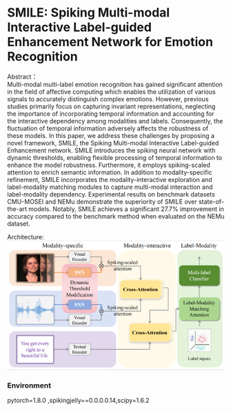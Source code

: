 # SMILE: Spiking Multi-modal Interactive Label-guided Enhancement Network for Emotion Recognition

Abstract：  
Multi-modal multi-label emotion recognition has gained significant attention in the field of affective computing which enables the utilization of various signals to accurately distinguish complex emotions. However, previous studies primarily focus on capturing invariant representations, neglecting the importance of incorporating temporal information and accounting for the interactive dependency among modalities and labels. Consequently, the fluctuation of temporal information adversely affects the robustness of these models. In this paper, we address these challenges by proposing a novel framework, SMILE, the Spiking Multi-modal Interactive Label-guided Enhancement network. SMILE introduces the spiking neural network with dynamic thresholds, enabling flexible processing of temporal information to enhance the model robustness. Furthermore, it employs spiking-scaled attention to enrich semantic information. In addition to modality-specific refinement, SMILE incorporates the modality-interactive exploration and label-modality matching modules to capture multi-modal interaction and label-modality dependency. Experimental results on benchmark datasets CMU-MOSEI and NEMu demonstrate the superiority of SMILE over state-of-the-art models. Notably, SMILE achieves a significant 27.7% improvement in accuracy compared to the benchmark method when evaluated on the NEMu dataset.

Architecture:
![arch](./arch.png)


### Environment
  pytorch=1.8.0 ,spikingjelly==0.0.0.0.14,scipy=1.6.2
